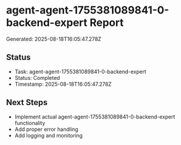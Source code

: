 # agent-agent-1755381089841-0-backend-expert Report

Generated: 2025-08-18T16:05:47.278Z

## Status
- Task: agent-agent-1755381089841-0-backend-expert
- Status: Completed
- Timestamp: 2025-08-18T16:05:47.278Z

## Next Steps
- Implement actual agent-agent-1755381089841-0-backend-expert functionality
- Add proper error handling
- Add logging and monitoring
